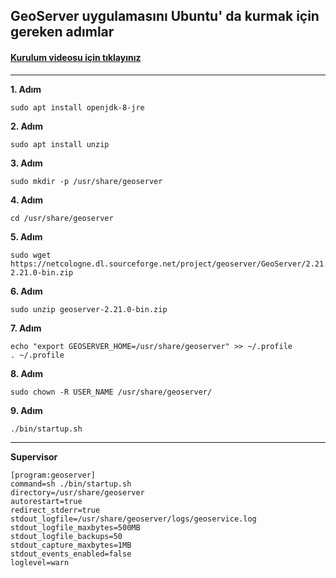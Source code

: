 ## GeoServer uygulamasını Ubuntu' da kurmak için gereken adımlar

#### [Kurulum videosu için tıklayınız](https://www.youtut.com/watch?v=dF_2r2awycQ)

-----


<b>1. Adım</b>
```
sudo apt install openjdk-8-jre
```
<b>2. Adım</b>
```
sudo apt install unzip
```
<b>3. Adım</b>
```
sudo mkdir -p /usr/share/geoserver
```
<b>4. Adım</b>
```
cd /usr/share/geoserver
```
<b>5. Adım</b>
```
sudo wget https://netcologne.dl.sourceforge.net/project/geoserver/GeoServer/2.21.0/geoserver-2.21.0-bin.zip
```
<b>6. Adım</b>
```
sudo unzip geoserver-2.21.0-bin.zip
```
<b>7. Adım</b>
```
echo "export GEOSERVER_HOME=/usr/share/geoserver" >> ~/.profile
. ~/.profile
```
<b>8. Adım</b>
```
sudo chown -R USER_NAME /usr/share/geoserver/
```
<b>9. Adım</b>
```
./bin/startup.sh
```
-----------
<b>Supervisor</b>
```
[program:geoserver]
command=sh ./bin/startup.sh
directory=/usr/share/geoserver
autorestart=true
redirect_stderr=true
stdout_logfile=/usr/share/geoserver/logs/geoservice.log
stdout_logfile_maxbytes=500MB
stdout_logfile_backups=50
stdout_capture_maxbytes=1MB
stdout_events_enabled=false
loglevel=warn
```
